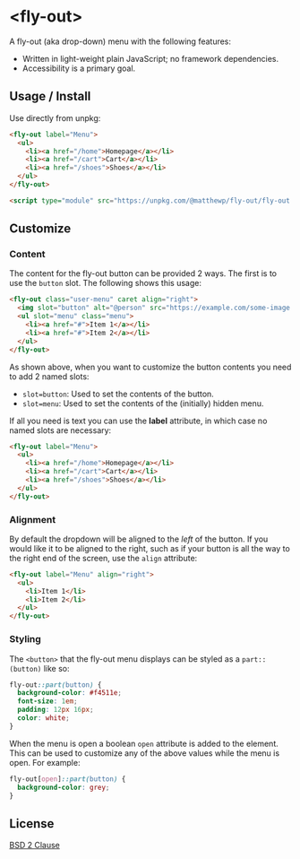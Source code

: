 # &lt;fly-out&gt;

A fly-out (aka drop-down) menu with the following features:

* Written in light-weight plain JavaScript; no framework dependencies.
* Accessibility is a primary goal.

## Usage / Install

Use directly from unpkg:

```html
<fly-out label="Menu">
  <ul>
    <li><a href="/home">Homepage</a></li>
    <li><a href="/cart">Cart</a></li>
    <li><a href="/shoes">Shoes</a></li>
  </ul>
</fly-out>

<script type="module" src="https://unpkg.com/@matthewp/fly-out/fly-out.js"></script>
```

## Customize

### Content

The content for the fly-out button can be provided 2 ways. The first is to use the `button` slot. The following shows this usage:

```html
<fly-out class="user-menu" caret align="right">
  <img slot="button" alt="@person" src="https://example.com/some-image.png" height="20" width="20">
  <ul slot="menu" class="menu">
    <li><a href="#">Item 1</a></li>
    <li><a href="#">Item 2</a></li>
  </ul>
</fly-out>
```

As shown above, when you want to customize the button contents you need to add 2 named slots:

* `slot=button`: Used to set the contents of the button.
* `slot=menu`: Used to set the contents of the (initially) hidden menu.

If all you need is text you can use the __label__ attribute, in which case no named slots are necessary:

```html
<fly-out label="Menu">
  <ul>
    <li><a href="/home">Homepage</a></li>
    <li><a href="/cart">Cart</a></li>
    <li><a href="/shoes">Shoes</a></li>
  </ul>
</fly-out>
```

### Alignment

By default the dropdown will be aligned to the *left* of the button. If you would like it to be aligned to the right, such as if your button is all the way to the right end of the screen, use the `align` attribute:

```html
<fly-out label="Menu" align="right">
  <ul>
    <li>Item 1</li>
    <li>Item 2</li>
  </ul>
</fly-out>
```

### Styling

The `<button>` that the fly-out menu displays can be styled as a `part::(button)` like so:

```css
fly-out::part(button) {
  background-color: #f4511e;
  font-size: 1em;
  padding: 12px 16px;
  color: white;
}
```

When the menu is open a boolean `open` attribute is added to the element. This can be used to customize any of the above values while the menu is open. For example:

```css
fly-out[open]::part(button) {
  background-color: grey;
}
```

## License

[BSD 2 Clause](https://opensource.org/licenses/BSD-2-Clause)